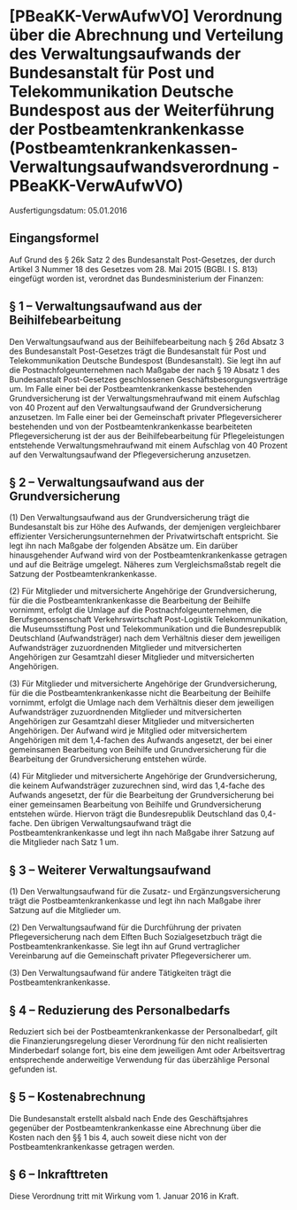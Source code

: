 # [PBeaKK-VerwAufwVO] Verordnung über die Abrechnung und Verteilung des Verwaltungsaufwands der Bundesanstalt für Post und Telekommunikation Deutsche Bundespost aus der Weiterführung der Postbeamtenkrankenkasse  (Postbeamtenkrankenkassen-Verwaltungsaufwandsverordnung - PBeaKK-VerwAufwVO)

Ausfertigungsdatum: 05.01.2016

 

## Eingangsformel

Auf Grund des § 26k Satz 2 des Bundesanstalt Post-Gesetzes, der durch Artikel 3 Nummer 18 des Gesetzes vom 28. Mai 2015 (BGBl. I S. 813) eingefügt worden ist, verordnet das Bundesministerium der Finanzen:


## § 1 – Verwaltungsaufwand aus der Beihilfebearbeitung

Den Verwaltungsaufwand aus der Beihilfebearbeitung nach § 26d Absatz 3 des Bundesanstalt Post-Gesetzes trägt die Bundesanstalt für Post und Telekommunikation Deutsche Bundespost (Bundesanstalt). Sie legt ihn auf die Postnachfolgeunternehmen nach Maßgabe der nach § 19 Absatz 1 des Bundesanstalt Post-Gesetzes geschlossenen Geschäftsbesorgungsverträge um. Im Falle einer bei der Postbeamtenkrankenkasse bestehenden Grundversicherung ist der Verwaltungsmehraufwand mit einem Aufschlag von 40 Prozent auf den Verwaltungsaufwand der Grundversicherung anzusetzen. Im Falle einer bei der Gemeinschaft privater Pflegeversicherer bestehenden und von der Postbeamtenkrankenkasse bearbeiteten Pflegeversicherung ist der aus der Beihilfebearbeitung für Pflegeleistungen entstehende Verwaltungsmehraufwand mit einem Aufschlag von 40 Prozent auf den Verwaltungsaufwand der Pflegeversicherung anzusetzen.


## § 2 – Verwaltungsaufwand aus der Grundversicherung

(1) Den Verwaltungsaufwand aus der Grundversicherung trägt die Bundesanstalt bis zur Höhe des Aufwands, der demjenigen vergleichbarer effizienter Versicherungsunternehmen der Privatwirtschaft entspricht. Sie legt ihn nach Maßgabe der folgenden Absätze um. Ein darüber hinausgehender Aufwand wird von der Postbeamtenkrankenkasse getragen und auf die Beiträge umgelegt. Näheres zum Vergleichsmaßstab regelt die Satzung der Postbeamtenkrankenkasse.

(2) Für Mitglieder und mitversicherte Angehörige der Grundversicherung, für die die Postbeamtenkrankenkasse die Bearbeitung der Beihilfe vornimmt, erfolgt die Umlage auf die Postnachfolgeunternehmen, die Berufsgenossenschaft Verkehrswirtschaft Post-Logistik Telekommunikation, die Museumsstiftung Post und Telekommunikation und die Bundesrepublik Deutschland (Aufwandsträger) nach dem Verhältnis dieser dem jeweiligen Aufwandsträger zuzuordnenden Mitglieder und mitversicherten Angehörigen zur Gesamtzahl dieser Mitglieder und mitversicherten Angehörigen.

(3) Für Mitglieder und mitversicherte Angehörige der Grundversicherung, für die die Postbeamtenkrankenkasse nicht die Bearbeitung der Beihilfe vornimmt, erfolgt die Umlage nach dem Verhältnis dieser dem jeweiligen Aufwandsträger zuzuordnenden Mitglieder und mitversicherten Angehörigen zur Gesamtzahl dieser Mitglieder und mitversicherten Angehörigen. Der Aufwand wird je Mitglied oder mitversichertem Angehörigen mit dem 1,4-fachen des Aufwands angesetzt, der bei einer gemeinsamen Bearbeitung von Beihilfe und Grundversicherung für die Bearbeitung der Grundversicherung entstehen würde.

(4) Für Mitglieder und mitversicherte Angehörige der Grundversicherung, die keinem Aufwandsträger zuzurechnen sind, wird das 1,4-fache des Aufwands angesetzt, der für die Bearbeitung der Grundversicherung bei einer gemeinsamen Bearbeitung von Beihilfe und Grundversicherung entstehen würde. Hiervon trägt die Bundesrepublik Deutschland das 0,4-fache. Den übrigen Verwaltungsaufwand trägt die Postbeamtenkrankenkasse und legt ihn nach Maßgabe ihrer Satzung auf die Mitglieder nach Satz 1 um.


## § 3 – Weiterer Verwaltungsaufwand

(1) Den Verwaltungsaufwand für die Zusatz- und Ergänzungsversicherung trägt die Postbeamtenkrankenkasse und legt ihn nach Maßgabe ihrer Satzung auf die Mitglieder um.

(2) Den Verwaltungsaufwand für die Durchführung der privaten Pflegeversicherung nach dem Elften Buch Sozialgesetzbuch trägt die Postbeamtenkrankenkasse. Sie legt ihn auf Grund vertraglicher Vereinbarung auf die Gemeinschaft privater Pflegeversicherer um.

(3) Den Verwaltungsaufwand für andere Tätigkeiten trägt die Postbeamtenkrankenkasse.


## § 4 – Reduzierung des Personalbedarfs

Reduziert sich bei der Postbeamtenkrankenkasse der Personalbedarf, gilt die Finanzierungsregelung dieser Verordnung für den nicht realisierten Minderbedarf solange fort, bis eine dem jeweiligen Amt oder Arbeitsvertrag entsprechende anderweitige Verwendung für das überzählige Personal gefunden ist.


## § 5 – Kostenabrechnung

Die Bundesanstalt erstellt alsbald nach Ende des Geschäftsjahres gegenüber der Postbeamtenkrankenkasse eine Abrechnung über die Kosten nach den §§ 1 bis 4, auch soweit diese nicht von der Postbeamtenkrankenkasse getragen werden.


## § 6 – Inkrafttreten

Diese Verordnung tritt mit Wirkung vom 1. Januar 2016 in Kraft.
